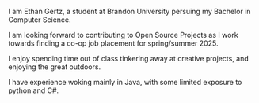 I am Ethan Gertz, a student at Brandon University persuing my Bachelor in Computer Science. 

I am looking forward to contributing to Open Source Projects as I work towards finding a co-op job placement for spring/summer 2025.

I enjoy spending time out of class tinkering away at creative projects, and enjoying the great outdoors.

I have experience woking mainly in Java, with some limited exposure to python and C#.
